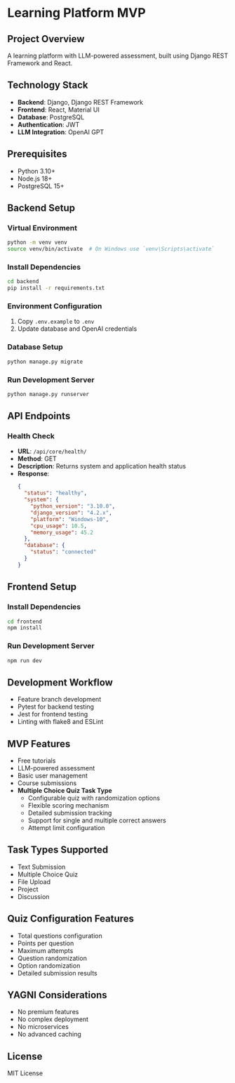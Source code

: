 # Learning Platform MVP

## Project Overview
A learning platform with LLM-powered assessment, built using Django REST Framework and React.

## Technology Stack
- **Backend**: Django, Django REST Framework
- **Frontend**: React, Material UI
- **Database**: PostgreSQL
- **Authentication**: JWT
- **LLM Integration**: OpenAI GPT

## Prerequisites
- Python 3.10+
- Node.js 18+
- PostgreSQL 15+

## Backend Setup

### Virtual Environment
```bash
python -m venv venv
source venv/bin/activate  # On Windows use `venv\Scripts\activate`
```

### Install Dependencies
```bash
cd backend
pip install -r requirements.txt
```

### Environment Configuration
1. Copy `.env.example` to `.env`
2. Update database and OpenAI credentials

### Database Setup
```bash
python manage.py migrate
```

### Run Development Server
```bash
python manage.py runserver
```

## API Endpoints

### Health Check
- **URL**: `/api/core/health/`
- **Method**: GET
- **Description**: Returns system and application health status
- **Response**: 
  ```json
  {
    "status": "healthy",
    "system": {
      "python_version": "3.10.0",
      "django_version": "4.2.x",
      "platform": "Windows-10",
      "cpu_usage": 10.5,
      "memory_usage": 45.2
    },
    "database": {
      "status": "connected"
    }
  }
  ```

## Frontend Setup

### Install Dependencies
```bash
cd frontend
npm install
```

### Run Development Server
```bash
npm run dev
```

## Development Workflow
- Feature branch development
- Pytest for backend testing
- Jest for frontend testing
- Linting with flake8 and ESLint

## MVP Features
- Free tutorials
- LLM-powered assessment
- Basic user management
- Course submissions
- **Multiple Choice Quiz Task Type**
  - Configurable quiz with randomization options
  - Flexible scoring mechanism
  - Detailed submission tracking
  - Support for single and multiple correct answers
  - Attempt limit configuration

## Task Types Supported
- Text Submission
- Multiple Choice Quiz
- File Upload
- Project
- Discussion

## Quiz Configuration Features
- Total questions configuration
- Points per question
- Maximum attempts
- Question randomization
- Option randomization
- Detailed submission results

## YAGNI Considerations
- No premium features
- No complex deployment
- No microservices
- No advanced caching

## License
MIT License
